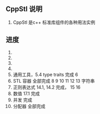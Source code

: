 ## CppStl 说明
1. CppStl 是c++ 标准库组件的各种用法实例

## 进度

1. 
2. 
3.
4.
5. 通用工具，5.4 type traits 完成
6
7. STL 容器 全部完成
8
9
10
11
12
13  字符串
14. 正则表达式 14.1, 14.2 完成，
15
16
17. 数值 17.1 完成
18. 并发 完成
19. 分配器 全部完成